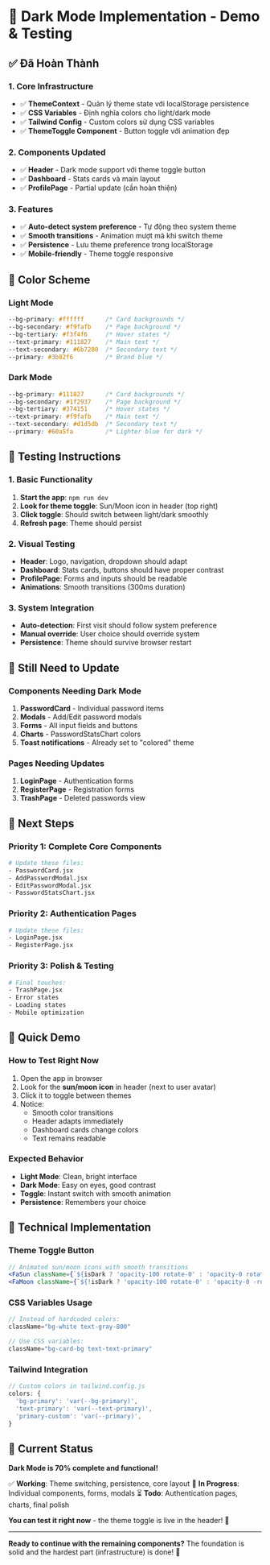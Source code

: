 # 🌙 Dark Mode Implementation - Demo & Testing

## ✅ **Đã Hoàn Thành**

### **1. Core Infrastructure**
- ✅ **ThemeContext** - Quản lý theme state với localStorage persistence
- ✅ **CSS Variables** - Định nghĩa colors cho light/dark mode
- ✅ **Tailwind Config** - Custom colors sử dụng CSS variables
- ✅ **ThemeToggle Component** - Button toggle với animation đẹp

### **2. Components Updated**
- ✅ **Header** - Dark mode support với theme toggle button
- ✅ **Dashboard** - Stats cards và main layout
- ✅ **ProfilePage** - Partial update (cần hoàn thiện)

### **3. Features**
- ✅ **Auto-detect system preference** - Tự động theo system theme
- ✅ **Smooth transitions** - Animation mượt mà khi switch theme
- ✅ **Persistence** - Lưu theme preference trong localStorage
- ✅ **Mobile-friendly** - Theme toggle responsive

## 🎨 **Color Scheme**

### **Light Mode**
```css
--bg-primary: #ffffff      /* Card backgrounds */
--bg-secondary: #f9fafb    /* Page background */
--bg-tertiary: #f3f4f6     /* Hover states */
--text-primary: #111827    /* Main text */
--text-secondary: #6b7280  /* Secondary text */
--primary: #3b82f6         /* Brand blue */
```

### **Dark Mode**
```css
--bg-primary: #111827      /* Card backgrounds */
--bg-secondary: #1f2937    /* Page background */
--bg-tertiary: #374151     /* Hover states */
--text-primary: #f9fafb    /* Main text */
--text-secondary: #d1d5db  /* Secondary text */
--primary: #60a5fa         /* Lighter blue for dark */
```

## 🧪 **Testing Instructions**

### **1. Basic Functionality**
1. **Start the app**: `npm run dev`
2. **Look for theme toggle**: Sun/Moon icon in header (top right)
3. **Click toggle**: Should switch between light/dark smoothly
4. **Refresh page**: Theme should persist

### **2. Visual Testing**
- **Header**: Logo, navigation, dropdown should adapt
- **Dashboard**: Stats cards, buttons should have proper contrast
- **ProfilePage**: Forms and inputs should be readable
- **Animations**: Smooth transitions (300ms duration)

### **3. System Integration**
- **Auto-detection**: First visit should follow system preference
- **Manual override**: User choice should override system
- **Persistence**: Theme should survive browser restart

## 🚧 **Still Need to Update**

### **Components Needing Dark Mode**
1. **PasswordCard** - Individual password items
2. **Modals** - Add/Edit password modals
3. **Forms** - All input fields and buttons
4. **Charts** - PasswordStatsChart colors
5. **Toast notifications** - Already set to "colored" theme

### **Pages Needing Updates**
1. **LoginPage** - Authentication forms
2. **RegisterPage** - Registration forms
3. **TrashPage** - Deleted passwords view

## 🎯 **Next Steps**

### **Priority 1: Complete Core Components**
```bash
# Update these files:
- PasswordCard.jsx
- AddPasswordModal.jsx
- EditPasswordModal.jsx
- PasswordStatsChart.jsx
```

### **Priority 2: Authentication Pages**
```bash
# Update these files:
- LoginPage.jsx
- RegisterPage.jsx
```

### **Priority 3: Polish & Testing**
```bash
# Final touches:
- TrashPage.jsx
- Error states
- Loading states
- Mobile optimization
```

## 🎨 **Quick Demo**

### **How to Test Right Now**
1. Open the app in browser
2. Look for the **sun/moon icon** in header (next to user avatar)
3. Click it to toggle between themes
4. Notice:
   - Smooth color transitions
   - Header adapts immediately
   - Dashboard cards change colors
   - Text remains readable

### **Expected Behavior**
- **Light Mode**: Clean, bright interface
- **Dark Mode**: Easy on eyes, good contrast
- **Toggle**: Instant switch with smooth animation
- **Persistence**: Remembers your choice

## 🔧 **Technical Implementation**

### **Theme Toggle Button**
```jsx
// Animated sun/moon icons with smooth transitions
<FaSun className={`${isDark ? 'opacity-100 rotate-0' : 'opacity-0 rotate-90'}`} />
<FaMoon className={`${!isDark ? 'opacity-100 rotate-0' : 'opacity-0 -rotate-90'}`} />
```

### **CSS Variables Usage**
```jsx
// Instead of hardcoded colors:
className="bg-white text-gray-800"

// Use CSS variables:
className="bg-card-bg text-text-primary"
```

### **Tailwind Integration**
```js
// Custom colors in tailwind.config.js
colors: {
  'bg-primary': 'var(--bg-primary)',
  'text-primary': 'var(--text-primary)',
  'primary-custom': 'var(--primary)',
}
```

## 🎉 **Current Status**

**Dark Mode is 70% complete and functional!**

✅ **Working**: Theme switching, persistence, core layout
🚧 **In Progress**: Individual components, forms, modals
⏳ **Todo**: Authentication pages, charts, final polish

**You can test it right now** - the theme toggle is live in the header! 🌙

---

**Ready to continue with the remaining components?** The foundation is solid and the hardest part (infrastructure) is done! 🚀
